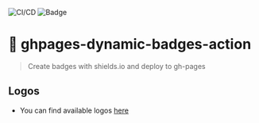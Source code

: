 ![CI/CD](https://github.com/objective-solutions/ghpages-dynamic-badges-action/workflows/main/badge.svg)
![Badge](https://img.shields.io/endpoint?url=https://rocketchat.github.io/ghpages-dynamic-badges-action/content-badges/gh-pages__heads_master.json)

# 💙 ghpages-dynamic-badges-action
> Create badges with shields.io and deploy to gh-pages 
## Logos
- You can find available logos [here](https://simpleicons.org/)
